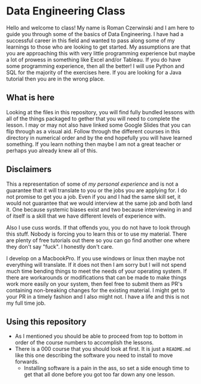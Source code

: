# Data Engineering Class

Hello and welcome to class! My name is Roman Czerwinski and I am here to guide you through some of the basics of Data Engineering. I have had a successful career in this field and wanted to pass along some of my learnings to those who are looking to get started. My assumptions are that you are approaching this with very little programming experience but maybe a lot of prowess in something like Excel and/or Tableau. If you do have some programming experience, then all the better! I will use Python and SQL for the majority of the exercises here. If you are looking for a Java tutorial then you are in the wrong place.

## What is here

Looking at the files in this repository, you will find fully bundled lessons with all of the things packaged to gether that you will need to complete the lesson. I may or may not also have linked some Google Slides that you can flip through as a visual aid. Follow through the different courses in this directory in numerical order and by the end hopefully you will have learned something. If you learn nothing then maybe I am not a great teacher or perhaps yuo already knew all of this.

## Disclaimers

This a representation of some of _my personal experience_ and is not a guarantee that it will translate to you or the jobs you are applying for. I do not promise to get you a job. Even if you and I had the same skill set, it would not guarantee that we would interview at the same job and both land it. One because systemic biases exist and two because interviewing in and of itself is a skill that we have different levels of experience with.

Also I use cuss words. If that offends you, you do not have to look through this stuff. Nobody is forcing you to learn this or to use my material. There are plenty of free tutorials out there so you can go find another one where they don't say "fuck". I honestly don't care.

I develop on a MacbookPro. If you use windows or linux then maybe not everything will translate. If it does not then I am sorry but I will not spend much time bending things to meet the needs of your operating system. If there are workarounds or modifications that can be made to make things work more easily on your system, then feel free to submit them as PR's containing non-breaking changes for the existing material. I might get to your PR in a timely fashion and I also might not. I have a life and this is not my full time job.

## Using this repository

- As I mentioned you should be able to proceed from top to bottom in order of the course numbers to accomplish the lessons.
- There is a 000 course that you should look at first. It is just a `README.md` like this one describing the software you need to install to move forwards.
  - Installing software is a pain in the ass, so set a side enough time to get that all done before you got too far down any one lesson.
